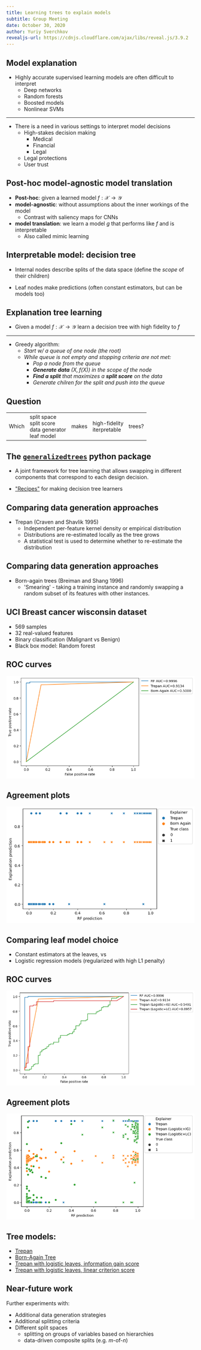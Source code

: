 ```yaml
---
title: Learning trees to explain models
subtitle: Group Meeting
date: October 30, 2020
author: Yuriy Sverchkov
revealjs-url: https://cdnjs.cloudflare.com/ajax/libs/reveal.js/3.9.2
---
```


## Model explanation

* Highly accurate supervised learning models are often difficult to interpret
    * Deep networks
    * Random forests
    * Boosted models
    * Nonlinear SVMs

---

* There is a need in various settings to interpret model decisions
    * High-stakes decision making
        * Medical
        * Financial
        * Legal
    * Legal protections
    * User trust

## Post-hoc model-agnostic model translation

* __Post-hoc__: given a learned model $f: \mathcal X \rightarrow \mathcal Y$
* __model-agnostic__: without assumptions about the inner workings of the model
    * Contrast with saliency maps for CNNs
* __model translation__: we learn a model $g$ that performs like $f$ and is interpretable
    * Also called mimic learning

## Interpretable model: decision tree

* Internal nodes describe splits of the data space (define the *scope* of their children)

* Leaf nodes make predictions (often constant estimators, but can be models too)

## Explanation tree learning

* Given a model $f: \mathcal X \rightarrow \mathcal Y$ learn a decision tree with high fidelity to $f$

----

* Greedy algorithm:
    * _Start w/ a queue of one node (the root)_
    * _While queue is not empty and stopping criteria are not met:_
        * _Pop a node from the queue_
        * ___Generate data__ $(X, f(X))$ in the scope of the node_
        * ___Find a split__ that maximizes a __split score__ on the data_
        * _Generate chilren for the split and push into the queue_

## Question

<table>
<tr><td> Which </td>
<td> split space <br/> split score <br/> data generator <br/> leaf model </td>
<td> makes </td>
<td> high-fidelity <br/> iterpretable </td>
<td> trees? </tr>
</table>

## The [`generalizedtrees`](https://github.com/Craven-Biostat-Lab/generalizedtrees) python package

* A joint framework for tree learning that allows swapping in different components that correspond to each design decision.

* ["Recipes"](https://github.com/sverchkov/generalizedtrees/blob/0d5caf8e9a163b7d3c12db3c578d801ceae9e53c/generalizedtrees/recipes.py) for making decision tree learners

## Comparing data generation approaches

* Trepan (Craven and Shavlik 1995)
    * Independent per-feature kernel density or empirical distribution
    * Distributions are re-estimated locally as the tree grows
    * A statistical test is used to determine whether to re-estimate the distribution

## Comparing data generation approaches

* Born-again trees (Breiman and Shang 1996)
    * 'Smearing' - taking a training instance and randomly swapping a random subset of its features with other instances.

## UCI Breast cancer wisconsin dataset

* 569 samples
* 32 real-valued features
* Binary classification (Malignant vs Benign)
* Black box model: Random forest

## ROC curves

![](../images/breast_cancer_wi_Trepan_vs_BAT_roc.png)

## Agreement plots

![](../images/breast_cancer_wi_Trepan_vs_BAT_agreement.png)

## Comparing leaf model choice

* Constant estimators at the leaves, vs
* Logistic regression models (regularized with high L1 penalty)

## ROC curves

![](../images/breast_cancer_wi_Trepan_vs_TLL_vs_TLL3_roc.png)

## Agreement plots

![](../images/breast_cancer_wi_Trepan_vs_TLL_vs_TLL3_agreement.png)

## Tree models:
* [Trepan](../examples/Trepan-ftr-fts-optt-00.html)
* [Born-Again Tree](../examples/BAT-ftr-fts-optt-00.html)
* [Trepan with logistic leaves, information gain score](../examples/TLL-ftr-fts-optt-00.html)
* [Trepan with logistic leaves, linear criterion score](../examples/TLL3-ftr-fts-optt-00.html)

## Near-future work

Further experiments with:

* Additional data generation strategies
* Additional splitting criteria
* Different split spaces
    * splitting on groups of variables based on hierarchies
    * data-driven composite splits (e.g. $m$-of-$n$)
